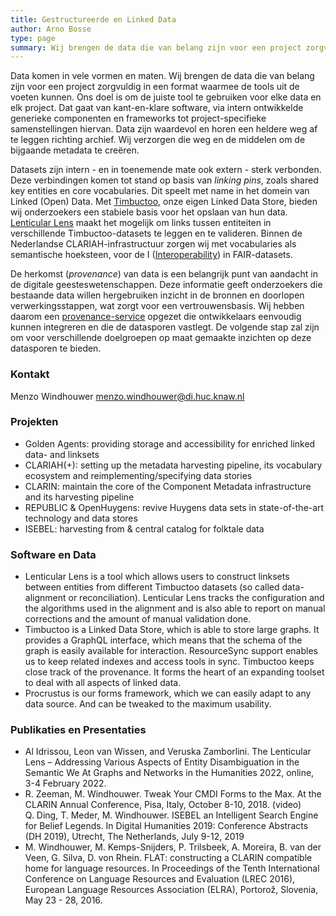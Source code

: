 ```yaml
---
title: Gestructureerde en Linked Data
author: Arno Bosse
type: page
summary: Wij brengen de data die van belang zijn voor een project zorgvuldig in een format waarmee de tools uit de voeten kunnen.
---
```

Data komen in vele vormen en maten. Wij brengen de data die van belang zijn voor een project zorgvuldig in een format waarmee de tools uit de voeten kunnen. Ons doel is om de juiste tool te gebruiken voor elke data en elk project. Dat gaat van kant-en-klare software, via intern ontwikkelde generieke componenten en frameworks tot project-specifieke samenstellingen hiervan. Data zijn waardevol en horen een heldere weg af te leggen richting archief. Wij verzorgen die weg en de middelen om de bijgaande metadata te creëren.

Datasets zijn intern - en in toenemende mate ook extern - sterk verbonden. Deze verbindingen komen tot stand op basis van _linking pins_, zoals shared key entities en core vocabularies. Dit speelt met name in het domein van Linked (Open) Data. Met [Timbuctoo](https://github.com/HuygensING/timbuctoo), onze eigen Linked Data Store, bieden wij onderzoekers een stabiele basis voor het opslaan van hun data. [Lenticular Lens](https://lenticularlens.org/) maakt het mogelijk om links tussen entiteiten in verschillende Timbuctoo-datasets te leggen en te valideren. Binnen de Nederlandse CLARIAH-infrastructuur zorgen wij met vocabularies als semantische hoeksteen, voor de I ([Interoperability](https://www.go-fair.org/fair-principles/i1-metadata-use-formal-accessible-shared-broadly-applicable-language-knowledge-representation/)) in FAIR-datasets.

De herkomst (_provenance_) van data is een belangrijk punt van aandacht in de digitale geesteswetenschappen. Deze informatie geeft onderzoekers die bestaande data willen hergebruiken inzicht in de bronnen en doorlopen verwerkingsstappen, wat zorgt voor een vertrouwensbasis. Wij hebben daarom een [provenance-service](https://github.com/knaw-huc/provenance) opgezet die ontwikkelaars eenvoudig kunnen integreren en die de datasporen vastlegt. De volgende stap zal zijn om voor verschillende doelgroepen op maat gemaakte inzichten op deze datasporen te bieden.


### Kontakt

Menzo Windhouwer menzo.windhouwer@di.huc.knaw.nl

### Projekten

- Golden Agents: providing storage and accessibility for enriched linked data- and linksets
- CLARIAH(+): setting up the metadata harvesting pipeline, its vocabulary ecosystem and reimplementing/specifying data stories
- CLARIN: maintain the core of the Component Metadata infrastructure and its harvesting pipeline
- REPUBLIC & OpenHuygens: revive Huygens data sets in state-of-the-art technology and data stores
- ISEBEL: harvesting from & central catalog for folktale data

### Software en Data

- Lenticular Lens is a tool which allows users to construct linksets between entities from different Timbuctoo datasets (so called data-alignment or reconciliation). Lenticular Lens tracks the configuration and the algorithms used in the alignment and is also able to report on manual corrections and the amount of manual validation done.
- Timbuctoo is a Linked Data Store, which is able to store large graphs. It provides a GraphQL interface, which means that the schema of the graph is easily available for interaction. ResourceSync support enables us to keep related indexes and access tools in sync. Timbuctoo keeps close track of the provenance. It forms the heart of an expanding toolset to deal with all aspects of linked data.
- Procrustus is our forms framework, which we can easily adapt to any data source. And can be tweaked to the maximum usability.

### Publikaties en Presentaties

- Al Idrissou, Leon van Wissen, and Veruska Zamborlini. The Lenticular Lens – Addressing Various Aspects of Entity Disambiguation in the Semantic We At Graphs and Networks in the Humanities 2022, online, 3-4 February 2022.
- R. Zeeman, M. Windhouwer. Tweak Your CMDI Forms to the Max. At the CLARIN Annual Conference, Pisa, Italy, October 8-10, 2018. (video) 			
Q. Ding, T. Meder, M. Windhouwer. ISEBEL an Intelligent Search Engine for Belief Legends. In Digital Humanities 2019: Conference Abstracts (DH 2019), 	Utrecht, The Netherlands, July 9-12, 2019
- M. Windhouwer, M. Kemps-Snijders, P. Trilsbeek, A. Moreira, B. van der Veen, G. Silva, D. von Rhein. 	FLAT: constructing a CLARIN compatible home for language resources. In Proceedings of the Tenth International Conference on Language Resources and Evaluation (LREC 2016), European Language Resources Association (ELRA), Portorož, Slovenia, May 23 - 28, 2016. 	

